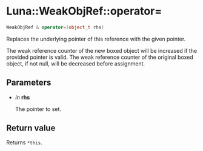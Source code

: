 # Luna::WeakObjRef::operator=

```c++
WeakObjRef & operator=(object_t rhs)
```

Replaces the underlying pointer of this reference with the given pointer. 

The weak reference counter of the new boxed object will be increased if the provided pointer is valid. The weak reference counter of the original boxed object, if not null, will be decreased before assignment. 

## Parameters
* *in* **rhs**

    The pointer to set. 

## Return value
Returns `*this`. 


